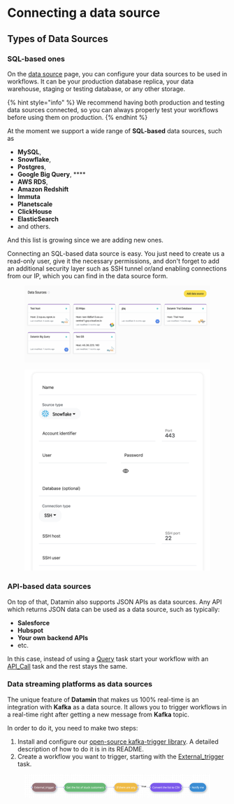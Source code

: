 # Connecting a data source

## Types of Data Sources

### SQL-based ones

On the [data source](https://app.datamin.io/data-sources) page, you can configure your data sources to be used in workflows. It can be your production database replica, your data warehouse, staging or testing database, or any other storage.

{% hint style="info" %}
We recommend having both production and testing data sources connected, so you can always properly test your workflows before using them on production.
{% endhint %}

At the moment we support a wide range of **SQL-based** data sources, such as&#x20;

* **MySQL**,&#x20;
* **Snowflake**,&#x20;
* **Postgres**,&#x20;
* **Google Big Query**, ****&#x20;
* **AWS RDS**,
* **Amazon Redshift**&#x20;
* **Immuta**
* **Planetscale**
* **ClickHouse**
* **ElasticSearch**
* and others.&#x20;

And this list is growing since we are adding new ones.

Connecting an SQL-based data source is easy. You just need to create us a read-only user, give it the necessary permissions, and don't forget to add an additional security layer such as SSH tunnel or/and enabling connections from our IP, which you can find in the data source form.

<figure><img src="../.gitbook/assets/Screenshot 2022-09-14 at 22.44.13.png" alt=""><figcaption></figcaption></figure>

<figure><img src="../.gitbook/assets/Screenshot 2022-09-14 at 22.43.16.png" alt=""><figcaption></figcaption></figure>

### API-based data sources

On top of that, Datamin also supports JSON APIs as data sources. Any API which returns JSON data can be used as a data source, such as typically:

* **Salesforce**
* **Hubspot**
* **Your own backend APIs**
* etc.

In this case, instead of using a [Query](../workflows-and-actions/tasks-ip/#query) task start your workflow with an [API\_Call](../workflows-and-actions/tasks-ip/#api-call) task and the rest stays the same.

### Data streaming platforms as data sources

The unique feature of **Datamin** that makes us 100% real-time is an integration with **Kafka** as a data source. It allows you to trigger workflows in a real-time right after getting a new message from **Kafka** topic.

In order to do it, you need to make two steps:

1. Install and configure our [open-source kafka-trigger library](https://github.com/datamin-io/kafka-trigger). A detailed description of how to do it is in its README.
2. Create a workflow you want to trigger, starting with the [External\_trigger](../workflows-and-actions/tasks-ip/#external-trigger) task.

<figure><img src="../.gitbook/assets/Screenshot 2022-11-28 at 18.09.50.png" alt=""><figcaption></figcaption></figure>





